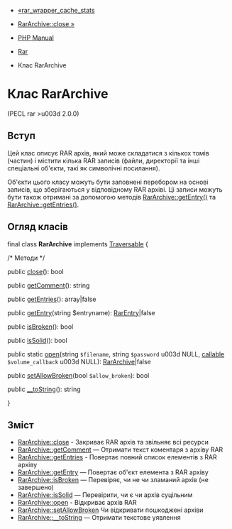 - [«rar_wrapper_cache_stats](function.rar-wrapper-cache-stats.md)
- [RarArchive::close »](rararchive.close.md)

- [PHP Manual](index.md)
- [Rar](book.rar.md)
- Клас RarArchive

# Клас RarArchive

(PECL rar \>u003d 2.0.0)

## Вступ

Цей клас описує RAR архів, який може складатися з кількох
томів (частин) і містити кілька RAR записів (файли,
директорії та інші спеціальні об'єкти, такі як символічні
посилання).

Об'єкти цього класу можуть бути заповнені перебором на основі записів,
що зберігаються у відповідному RAR архіві. Ці записи можуть бути також
отримані за допомогою методів
[RarArchive::getEntry()](rararchive.getentry.md) та
[RarArchive::getEntries()](rararchive.getentries.md).

## Огляд класів

final class **RarArchive** implements
[Traversable](class.traversable.md) {

/\* Методи \*/

public [close](rararchive.close.md)(): bool

public [getComment](rararchive.getcomment.md)(): string

public [getEntries](rararchive.getentries.md)(): array\|false

public [getEntry](rararchive.getentry.md)(string $entryname):
[RarEntry](class.rarentry.md)\|false

public [isBroken](rararchive.isbroken.md)(): bool

public [isSolid](rararchive.issolid.md)(): bool

public static [open](rararchive.open.md)(string `$filename`, string
`$password` u003d NULL, [callable](language.types.callable.md)
`$volume_callback` u003d NULL): [RarArchive](class.rararchive.md)\|false

public [setAllowBroken](rararchive.setallowbroken.md)(bool
`$allow_broken`): bool

public [\_\_toString](rararchive.tostring.md)(): string

}

## Зміст

- [RarArchive::close](rararchive.close.md) - Закриває RAR архів та
звільняє всі ресурси
- [RarArchive::getComment](rararchive.getcomment.md) — Отримати
текст коментаря з архіву RAR
- [RarArchive::getEntries](rararchive.getentries.md) - Повертає
повний список елементів з RAR архіву
- [RarArchive::getEntry](rararchive.getentry.md) — Повертає об'єкт
елемента з RAR архіву
- [RarArchive::isBroken](rararchive.isbroken.md) — Перевіряє, чи не
чи зламаний архів (не завершено)
- [RarArchive::isSolid](rararchive.issolid.md) — Перевірити, чи є
чи архів суцільним
- [RarArchive::open](rararchive.open.md) - Відкриває архів RAR
- [RarArchive::setAllowBroken](rararchive.setallowbroken.md)
Чи відкривати пошкоджені архіви
- [RarArchive::\_\_toString](rararchive.tostring.md) — Отримати
текстове уявлення

